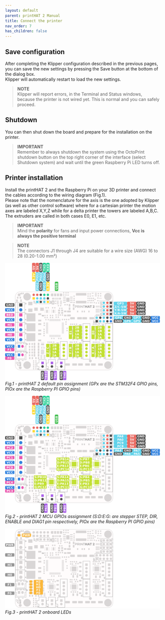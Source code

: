 ```yaml
---
layout: default
parent: printHAT 2 Manual
title: Connect the printer
nav_order: 7
has_children: false
---
```


## Save configuration
After completing the Klipper configuration described in the previous pages, you can save the new settings by pressing the Save button at the bottom of the dialog box.  
Klipper will automatically restart to load the new settings.

> **NOTE**  
Klipper will report errors, in the Terminal and Status windows, because the printer is not wired yet. This is normal and you can safely proceed.

## Shutdown
You can then shut down the board and prepare for the installation on the printer.

> **IMPORTANT**   
Remember to always shutdown the system using the OctoPrint shutdown button on the top right corner of the interface (select Shutdown system) and wait until the green Raspberry Pi LED turns off.

## Printer installation
Install the printHAT 2 and the Raspberry Pi on your 3D printer and connect the cables according to the wiring diagram (Fig.1).  
Please note that the nomenclature for the axis is the one adopted by Klipper (as well as other control software) where for a cartesian printer the motion axes are labeled X,Y,Z while for a delta printer the towers are labeled A,B,C. The extruders are called in both cases E0, E1, etc.  

> **IMPORTANT**  
Mind the **polarity** for fans and input power connections, **Vcc is always the positive terminal**  

> **NOTE**  
The connectors J1 through J4 are suitable for a wire size (AWG) 16 to 28 (0.20-1.00 mm²)



![phat2_pinout](../assets/img/phat2_pinout.png)
*Fig.1 - printHAT 2 default pin assignment (GPx are the STM32F4 GPIO pins, PIOx are the Raspberry PI GPIO pins)*

![phat2_pinout](../assets/img/phat2_gpio.png)
*Fig.2 - printHAT 2 MCU GPIOs assignment (S:D:E:G: are stepper STEP, DIR, ENABLE and DIAG1 pin respectively, PIOx are the Raspberry PI GPIO pins)*

![phat2_led](../assets/img/phat2_pinout_led.png)
*Fig.3 - printHAT 2 onboard LEDs*
